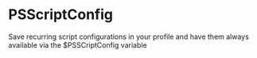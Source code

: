 # PSScriptConfig

Save recurring script configurations in your profile and have them always available via the $PSSCriptConfig variable